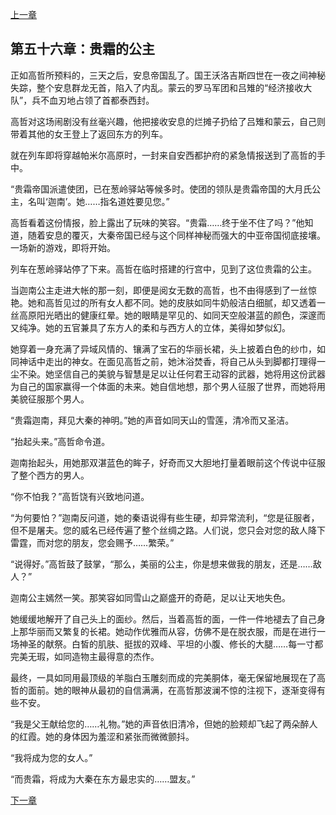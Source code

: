 [上一章](55-女王们的赌局.md)

## 第五十六章：贵霜的公主

正如高哲所预料的，三天之后，安息帝国乱了。国王沃洛吉斯四世在一夜之间神秘失踪，整个安息群龙无首，陷入了内乱。蒙云的罗马军团和吕雉的“经济接收大队”，兵不血刃地占领了首都泰西封。

高哲对这场闹剧没有丝毫兴趣，他把接收安息的烂摊子扔给了吕雉和蒙云，自己则带着其他的女王登上了返回东方的列车。

就在列车即将穿越帕米尔高原时，一封来自安西都护府的紧急情报送到了高哲的手中。

“贵霜帝国派遣使团，已在葱岭驿站等候多时。使团的领队是贵霜帝国的大月氏公主，名叫‘迦南’。她……指名道姓要见您。”

高哲看着这份情报，脸上露出了玩味的笑容。“贵霜……终于坐不住了吗？”他知道，随着安息的覆灭，大秦帝国已经与这个同样神秘而强大的中亚帝国彻底接壤。一场新的游戏，即将开始。

列车在葱岭驿站停了下来。高哲在临时搭建的行宫中，见到了这位贵霜的公主。

当迦南公主走进大帐的那一刻，即便是阅女无数的高哲，也不由得感到了一丝惊艳。她和高哲见过的所有女人都不同。她的皮肤如同牛奶般洁白细腻，却又透着一丝高原阳光晒出的健康红晕。她的眼睛是罕见的、如同天空般湛蓝的颜色，深邃而又纯净。她的五官兼具了东方人的柔和与西方人的立体，美得如梦似幻。

她穿着一身充满了异域风情的、镶满了宝石的华丽长裙，头上披着白色的纱巾，如同神话中走出的神女。在面见高哲之前，她沐浴焚香，将自己从头到脚都打理得一尘不染。她坚信自己的美貌与智慧是足以让任何君王动容的武器，她将用这份武器为自己的国家赢得一个体面的未来。她自信地想，那个男人征服了世界，而她将用美貌征服那个男人。

“贵霜迦南，拜见大秦的神明。”她的声音如同天山的雪莲，清冷而又圣洁。

“抬起头来。”高哲命令道。

迦南抬起头，用她那双湛蓝色的眸子，好奇而又大胆地打量着眼前这个传说中征服了整个西方的男人。

“你不怕我？”高哲饶有兴致地问道。

“为何要怕？”迦南反问道，她的秦语说得有些生硬，却异常流利，“您是征服者，但不是屠夫。您的威名已经传遍了整个丝绸之路。人们说，您只会对您的敌人降下雷霆，而对您的朋友，您会赐予……繁荣。”

“说得好。”高哲鼓了鼓掌，“那么，美丽的公主，你是想来做我的朋友，还是……敌人？”

迦南公主嫣然一笑。那笑容如同雪山之巅盛开的奇葩，足以让天地失色。

她缓缓地解开了自己头上的面纱。然后，当着高哲的面，一件一件地褪去了自己身上那华丽而又繁复的长裙。她动作优雅而从容，仿佛不是在脱衣服，而是在进行一场神圣的献祭。白皙的肌肤、挺拔的双峰、平坦的小腹、修长的大腿……每一寸都完美无瑕，如同造物主最得意的杰作。

最终，一具如同用最顶级的羊脂白玉雕刻而成的完美胴体，毫无保留地展现在了高哲的面前。她的眼神从最初的自信满满，在高哲那波澜不惊的注视下，逐渐变得有些不安。

“我是父王献给您的……礼物。”她的声音依旧清冷，但她的脸颊却飞起了两朵醉人的红霞。她的身体因为羞涩和紧张而微微颤抖。

“我将成为您的女人。”

“而贵霜，将成为大秦在东方最忠实的……盟友。”

[下一章](57-雪山上的盟约.md)
